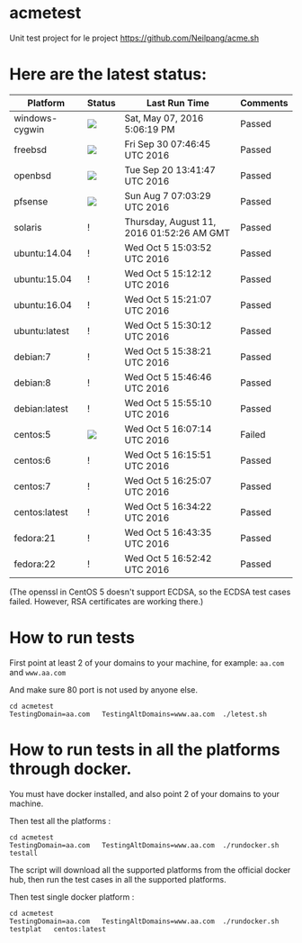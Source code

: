 # acmetest
Unit test project for le project https://github.com/Neilpang/acme.sh



# Here are the latest status:

| Platform | Status| Last Run Time| Comments|
-----------|-------|--------------|---------|
|windows-cygwin| ![](https://cdn.rawgit.com/Neilpang/letest/master/status/windows-cygwin.svg?1462640779)| Sat, May 07, 2016  5:06:19 PM| Passed |
|freebsd| ![](https://cdn.rawgit.com/Neilpang/letest/master/status/freebsd.svg?1475221605)| Fri Sep 30 07:46:45 UTC 2016| Passed |
|openbsd| ![](https://cdn.rawgit.com/Neilpang/letest/master/status/openbsd.svg?1474378907)| Tue Sep 20 13:41:47 UTC 2016| Passed |
|pfsense| ![](https://cdn.rawgit.com/Neilpang/letest/master/status/pfsense.svg?1470553409)| Sun Aug  7 07:03:29 UTC 2016| Passed |
|solaris| \![](https://cdn.rawgit.com/Neilpang/letest/master/status/solaris.svg?1470880346)| Thursday, August 11, 2016 01:52:26 AM GMT| Passed |
|ubuntu:14.04| \![](https://cdn.rawgit.com/Neilpang/letest/master/status/ubuntu-14.04.svg?1475679832)| Wed Oct  5 15:03:52 UTC 2016| Passed |
|ubuntu:15.04| \![](https://cdn.rawgit.com/Neilpang/letest/master/status/ubuntu-15.04.svg?1475680332)| Wed Oct  5 15:12:12 UTC 2016| Passed |
|ubuntu:16.04| \![](https://cdn.rawgit.com/Neilpang/letest/master/status/ubuntu-16.04.svg?1475680867)| Wed Oct  5 15:21:07 UTC 2016| Passed |
|ubuntu:latest| \![](https://cdn.rawgit.com/Neilpang/letest/master/status/ubuntu-latest.svg?1475681412)| Wed Oct  5 15:30:12 UTC 2016| Passed |
|debian:7| \![](https://cdn.rawgit.com/Neilpang/letest/master/status/debian-7.svg?1475681901)| Wed Oct  5 15:38:21 UTC 2016| Passed |
|debian:8| \![](https://cdn.rawgit.com/Neilpang/letest/master/status/debian-8.svg?1475682406)| Wed Oct  5 15:46:46 UTC 2016| Passed |
|debian:latest| \![](https://cdn.rawgit.com/Neilpang/letest/master/status/debian-latest.svg?1475682910)| Wed Oct  5 15:55:10 UTC 2016| Passed |
|centos:5| ![](https://cdn.rawgit.com/Neilpang/letest/master/status/centos-5.svg?1475683634)| Wed Oct  5 16:07:14 UTC 2016| Failed |
|centos:6| \![](https://cdn.rawgit.com/Neilpang/letest/master/status/centos-6.svg?1475684151)| Wed Oct  5 16:15:51 UTC 2016| Passed |
|centos:7| \![](https://cdn.rawgit.com/Neilpang/letest/master/status/centos-7.svg?1475684707)| Wed Oct  5 16:25:07 UTC 2016| Passed |
|centos:latest| \![](https://cdn.rawgit.com/Neilpang/letest/master/status/centos-latest.svg?1475685262)| Wed Oct  5 16:34:22 UTC 2016| Passed |
|fedora:21| \![](https://cdn.rawgit.com/Neilpang/letest/master/status/fedora-21.svg?1475685815)| Wed Oct  5 16:43:35 UTC 2016| Passed |
|fedora:22| \![](https://cdn.rawgit.com/Neilpang/letest/master/status/fedora-22.svg?1475686362)| Wed Oct  5 16:52:42 UTC 2016| Passed |
(The openssl in CentOS 5 doesn't support ECDSA, so the ECDSA test cases failed. However, RSA certificates are working there.)

# How to run tests

First point at least 2 of your domains to your machine, 
for example: `aa.com` and `www.aa.com`

And make sure 80 port is not used by anyone else.

```
cd acmetest
TestingDomain=aa.com   TestingAltDomains=www.aa.com  ./letest.sh
```

# How to run tests in all the platforms through docker.

You must have docker installed, and also point 2 of your domains to your machine.

Then test all the platforms :

```
cd acmetest
TestingDomain=aa.com   TestingAltDomains=www.aa.com  ./rundocker.sh  testall
```

The script will download all the supported platforms from the official docker hub, then run the test cases in all the supported platforms.

Then test single docker platform :

```
cd acmetest
TestingDomain=aa.com   TestingAltDomains=www.aa.com  ./rundocker.sh  testplat   centos:latest
```









